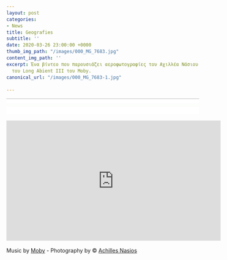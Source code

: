 ```yaml
---
layout: post
categories:
- News
title: Geografies
subtitle: ''
date: 2020-03-26 23:00:00 +0000
thumb_img_path: "/images/000_MG_7683.jpg"
content_img_path: ''
excerpt: Ένα βίντεο που παρουσιάζει αεροφωτογραφίες του Αχιλλέα Νάσιου σαν συνοδεία
  του Long Abient III του Moby.
canonical_url: "/images/000_MG_7683-1.jpg"

---
```

![](/images/bwok-2.jpg)

<iframe width="560" height="315" src="https://www.youtube.com/embed/xLUq_nsElWI" frameborder="0" allow="accelerometer; autoplay; encrypted-media; gyroscope; picture-in-picture" allowfullscreen></iframe>

Music by <a href="https://www.youtube.com/user/MobyStuff" target="blank">Moby</a> - Photography by © <a href="https://anikon.org/" target="blank">Achilles Nasios</a>